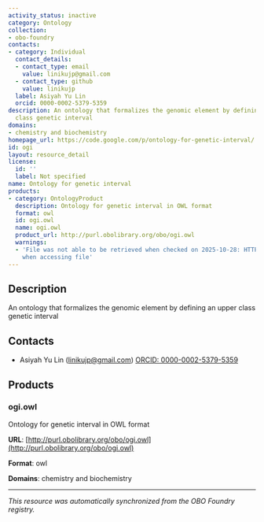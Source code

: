 ```yaml
---
activity_status: inactive
category: Ontology
collection:
- obo-foundry
contacts:
- category: Individual
  contact_details:
  - contact_type: email
    value: linikujp@gmail.com
  - contact_type: github
    value: linikujp
  label: Asiyah Yu Lin
  orcid: 0000-0002-5379-5359
description: An ontology that formalizes the genomic element by defining an upper
  class genetic interval
domains:
- chemistry and biochemistry
homepage_url: https://code.google.com/p/ontology-for-genetic-interval/
id: ogi
layout: resource_detail
license:
  id: ''
  label: Not specified
name: Ontology for genetic interval
products:
- category: OntologyProduct
  description: Ontology for genetic interval in OWL format
  format: owl
  id: ogi.owl
  name: ogi.owl
  product_url: http://purl.obolibrary.org/obo/ogi.owl
  warnings:
  - 'File was not able to be retrieved when checked on 2025-10-28: HTTP 404 error
    when accessing file'
---
```

## Description

An ontology that formalizes the genomic element by defining an upper class genetic interval

## Contacts

- Asiyah Yu Lin (linikujp@gmail.com) [ORCID: 0000-0002-5379-5359](https://orcid.org/0000-0002-5379-5359)

## Products

### ogi.owl

Ontology for genetic interval in OWL format

**URL**: [http://purl.obolibrary.org/obo/ogi.owl](http://purl.obolibrary.org/obo/ogi.owl)

**Format**: owl

**Domains**: chemistry and biochemistry

---

*This resource was automatically synchronized from the OBO Foundry registry.*